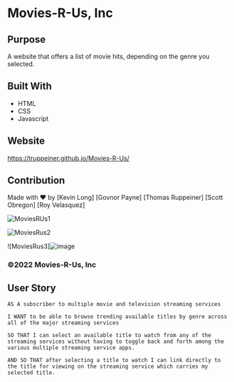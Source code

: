 # Movies-R-Us, Inc

## Purpose

A website that offers a list of movie hits, depending on the genre you selected.

## Built With

- HTML
- CSS
- Javascript

## Website

https://truppeiner.github.io/Movies-R-Us/

## Contribution

Made with ❤️ by
[Kevin Long]
[Govnor Payne]
[Thomas Ruppeiner]
[Scott Obregon]
[Roy Velasquez]

![MoviesRUs1](https://user-images.githubusercontent.com/98487770/160310323-3c00152f-38f8-43a6-b9bb-c3e3575f850c.png)

![MoviesRus2](https://user-images.githubusercontent.com/97925568/160005584-58a768e7-8797-4cbb-abdc-effe872ee274.png)

![MoviesRus3]![image](https://user-images.githubusercontent.com/98487770/160310543-8a1aeb2a-6280-4b60-8c08-09d35a8f7781.png)


### ©️2022 Movies-R-Us, Inc

## User Story

```
AS A subscriber to multiple movie and television streaming services 

I WANT to be able to browse trending available titles by genre across all of the major streaming services 

SO THAT I can select an available title to watch from any of the streaming services without having to toggle back and forth among the various multiple streaming service apps.

AND SO THAT after selecting a title to watch I can link directly to the title for viewing on the streaming service which carries my selected title. 

```
